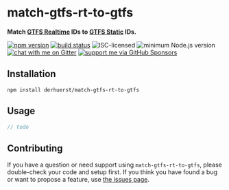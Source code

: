 # match-gtfs-rt-to-gtfs

**Match [GTFS Realtime](https://gtfs.org/reference/realtime/v2/) IDs to [GTFS Static](https://gtfs.org/reference/static) IDs.**

[![npm version](https://img.shields.io/npm/v/match-gtfs-rt-to-gtfs.svg)](https://www.npmjs.com/package/match-gtfs-rt-to-gtfs)
[![build status](https://api.travis-ci.org/derhuerst/match-gtfs-rt-to-gtfs.svg?branch=master)](https://travis-ci.org/derhuerst/match-gtfs-rt-to-gtfs)
![ISC-licensed](https://img.shields.io/github/license/derhuerst/match-gtfs-rt-to-gtfs.svg)
![minimum Node.js version](https://img.shields.io/node/v/match-gtfs-rt-to-gtfs.svg)
[![chat with me on Gitter](https://img.shields.io/badge/chat%20with%20me-on%20gitter-512e92.svg)](https://gitter.im/derhuerst)
[![support me via GitHub Sponsors](https://img.shields.io/badge/support%20me-donate-fa7664.svg)](https://github.com/sponsors/derhuerst)


## Installation

```shell
npm install derhuerst/match-gtfs-rt-to-gtfs
```


## Usage

```js
// todo
```


## Contributing

If you have a question or need support using `match-gtfs-rt-to-gtfs`, please double-check your code and setup first. If you think you have found a bug or want to propose a feature, use [the issues page](https://github.com/derhuerst/match-gtfs-rt-to-gtfs/issues).
